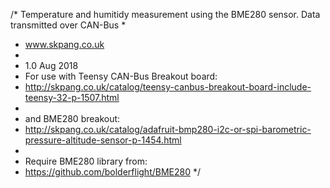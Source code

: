 /* Temperature and humitidy measurement using the BME280 sensor. Data transmitted over CAN-Bus
 * 
 * www.skpang.co.uk
 * 
 * 1.0 Aug 2018
 * For use with Teensy CAN-Bus Breakout board:
 * http://skpang.co.uk/catalog/teensy-canbus-breakout-board-include-teensy-32-p-1507.html
 * 
 * and BME280 breakout:
 * http://skpang.co.uk/catalog/adafruit-bmp280-i2c-or-spi-barometric-pressure-altitude-sensor-p-1454.html
 * 
 * Require BME280 library from:
 * https://github.com/bolderflight/BME280
 */
